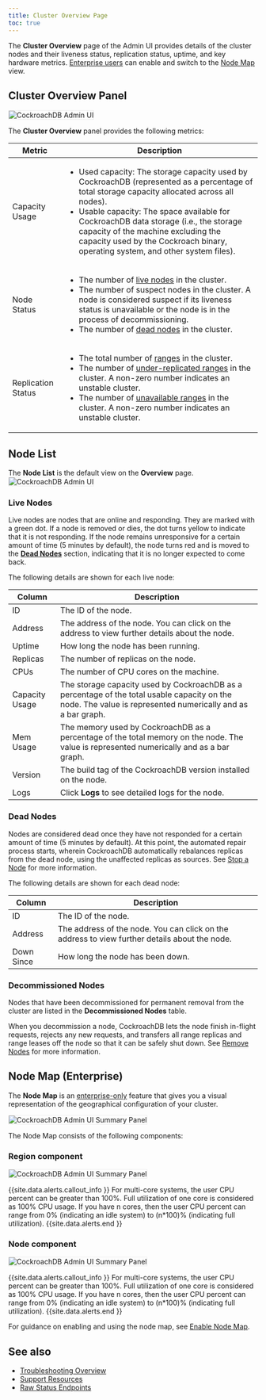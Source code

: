 ```yaml
---
title: Cluster Overview Page
toc: true
---
```


The **Cluster Overview** page of the Admin UI provides details of the cluster nodes and their liveness status, replication status, uptime, and key hardware metrics. [Enterprise users](enterprise-licensing.html) can enable and switch to the [Node Map](admin-ui-cluster-overview-page.html#node-map-enterprise) view.

## Cluster Overview Panel

<img src="{{ 'images/v2.1/admin-ui-cluster-overview-panel.png' | relative_url }}" alt="CockroachDB Admin UI" style="border:1px solid #eee;max-width:100%" />

The **Cluster Overview** panel provides the following metrics:

Metric | Description
--------|----
Capacity Usage | <ul><li>Used capacity: The storage capacity used by CockroachDB (represented as a percentage of total storage capacity allocated across all nodes).</li><li>Usable capacity: The space available for CockroachDB data storage (i.e., the storage capacity of the machine excluding the capacity used by the Cockroach binary, operating system, and other system files). </li></ul>
Node Status | <ul><li>The number of [live nodes](#live-nodes) in the cluster.</li><li>The number of suspect nodes in the cluster. A node is considered suspect if its liveness status is unavailable or the node is in the process of decommissioning.</li><li>The number of [dead nodes](#dead-nodes) in the cluster.</li>
Replication Status | <ul><li>The total number of [ranges](architecture/overview.html#glossary) in the cluster.</li><li>The number of [under-replicated ranges](admin-ui-replication-dashboard.html#review-of-cockroachdb-terminology) in the cluster. A non-zero number indicates an unstable cluster.</li><li>The number of [unavailable ranges](admin-ui-replication-dashboard.html#review-of-cockroachdb-terminology) in the cluster. A non-zero number indicates an unstable cluster.</li>

## Node List

The **Node List** is the default view on the **Overview** page.
<img src="{{ 'images/v2.1/admin-ui-node-list.png' | relative_url }}" alt="CockroachDB Admin UI" style="border:1px solid #eee;max-width:100%" />

### Live Nodes
Live nodes are nodes that are online and responding. They are marked with a green dot. If a node is removed or dies, the dot turns yellow to indicate that it is not responding. If the node remains unresponsive for a certain amount of time (5 minutes by default), the node turns red and is moved to the [**Dead Nodes**](#dead-nodes) section, indicating that it is no longer expected to come back.

The following details are shown for each live node:

Column | Description
-------|------------
ID | The ID of the node.
Address | The address of the node. You can click on the address to view further details about the node.
Uptime | How long the node has been running.
Replicas | The number of replicas on the node.
CPUs | The number of CPU cores on the machine.
Capacity Usage | The storage capacity used by CockroachDB as a percentage of the total usable capacity on the node. The value is represented numerically and as a bar graph.
Mem Usage | The memory used by CockroachDB as a percentage of the total memory on the node. The value is represented numerically and as a bar graph.
Version | The build tag of the CockroachDB version installed on the node.
Logs | Click **Logs** to see detailed logs for the node.

### Dead Nodes

Nodes are considered dead once they have not responded for a certain amount of time (5 minutes by default). At this point, the automated repair process starts, wherein CockroachDB automatically rebalances replicas from the dead node, using the unaffected replicas as sources. See [Stop a Node](stop-a-node.html#how-it-works) for more information.

The following details are shown for each dead node:

Column | Description
-------|------------
ID | The ID of the node.
Address | The address of the node. You can click on the address to view further details about the node.
Down Since | How long the node has been down.

### Decommissioned Nodes

Nodes that have been decommissioned for permanent removal from the cluster are listed in the **Decommissioned Nodes** table.

When you decommission a node, CockroachDB lets the node finish in-flight requests, rejects any new requests, and transfers all range replicas and range leases off the node so that it can be safely shut down. See [Remove Nodes](remove-nodes.html) for more information.

## Node Map (Enterprise)

The **Node Map** is an [enterprise-only](enterprise-licensing.html) feature that gives you a visual representation of the geographical configuration of your cluster.

<img src="{{ 'images/v2.1/admin-ui-node-map.png' | relative_url }}" alt="CockroachDB Admin UI Summary Panel" style="border:1px solid #eee;max-width:90%" />

The Node Map consists of the following components:

### Region component

<img src="{{ 'images/v2.1/admin-ui-region-component.png' | relative_url }}" alt="CockroachDB Admin UI Summary Panel" style="border:1px solid #eee;max-width:90%" />

{{site.data.alerts.callout_info }}
For multi-core systems, the user CPU percent can be greater than 100%. Full utilization of one core is considered as 100% CPU usage. If you have n cores, then the user CPU percent can range from 0% (indicating an idle system) to (n*100)% (indicating full utilization).
{{site.data.alerts.end }}

### Node component

<img src="{{ 'images/v2.1/admin-ui-node-components.png' | relative_url }}" alt="CockroachDB Admin UI Summary Panel" style="border:1px solid #eee;max-width:90%" />

{{site.data.alerts.callout_info }}
For multi-core systems, the user CPU percent can be greater than 100%. Full utilization of one core is considered as 100% CPU usage. If you have n cores, then the user CPU percent can range from 0% (indicating an idle system) to (n*100)% (indicating full utilization).
{{site.data.alerts.end }}

For guidance on enabling and using the node map, see [Enable Node Map](enable-node-map.html).

## See also

- [Troubleshooting Overview](troubleshooting-overview.html)
- [Support Resources](support-resources.html)
- [Raw Status Endpoints](monitoring-and-alerting.html#raw-status-endpoints)
